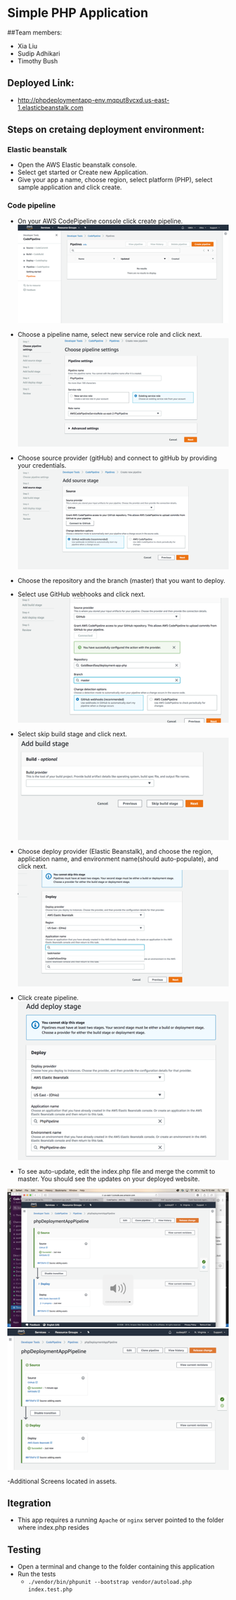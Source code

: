 # Simple PHP Application

##Team members:
- Xia Liu
- Sudip Adhikari
- Timothy Bush

## Deployed Link:
- http://phpdeploymentapp-env.mqput8vcxd.us-east-1.elasticbeanstalk.com

## Steps on cretaing deployment environment:

### Elastic beanstalk
- Open the AWS Elastic beanstalk console.
- Select get started or Create new Application.
- Give your app a name, choose region, select platform (PHP), select sample application and click create.

### Code pipeline
- On your AWS CodePipeline console click create pipeline.
![Screen Screen](https://raw.githubusercontent.com/sadhikari07/deployment-app-php/master/assets/ScreenOne.png) 
- Choose a pipeline name, select new service role and click next.
![Screen Screen](https://raw.githubusercontent.com/sadhikari07/deployment-app-php/master/assets/ScreenTwo.png)
- Choose source provider (gitHub) and connect to gitHub by providing your credentials.
![Screen Screen](https://raw.githubusercontent.com/sadhikari07/deployment-app-php/master/assets/ScreenThree.png)
- Choose the repository and the branch (master) that you want to deploy.
- Select use GitHub webhooks and click next.
![Screen Screen](https://raw.githubusercontent.com/sadhikari07/deployment-app-php/master/assets/ScreenFour.png)
- Select skip build stage and click next.
![Screen Screen](https://raw.githubusercontent.com/sadhikari07/deployment-app-php/master/assets/ScreenFive.png)
- Choose deploy provider (Elastic Beanstalk), and choose the region, application name, and environment name(should auto-populate), and click next.
![Screen Screen](https://raw.githubusercontent.com/sadhikari07/deployment-app-php/master/assets/ScreenSix.png)
- Click create pipeline.
![Screen Screen](https://raw.githubusercontent.com/sadhikari07/deployment-app-php/master/assets/ScreenEight.png)



- To see auto-update, edit the index.php file and merge the commit to master. You should see the updates on your deployed website.

![Screen Screen](https://raw.githubusercontent.com/sadhikari07/deployment-app-php/master/assets/screen15.png)
![Screen Screen](https://raw.githubusercontent.com/sadhikari07/deployment-app-php/master/assets/screen16.png)


-Additional Screens located in assets. 


## Itegration 
- This app requires a running `Apache` or `nginx` server pointed to the folder where index.php resides

## Testing
- Open a terminal and change to the folder containing this application
- Run the tests
  - `./vendor/bin/phpunit --bootstrap vendor/autoload.php index.test.php`
